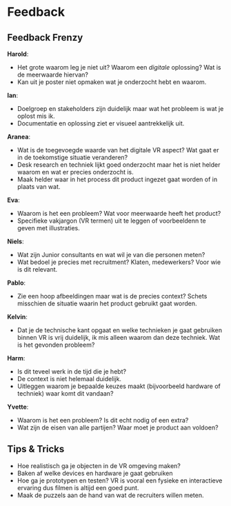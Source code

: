 # Feedback

## Feedback Frenzy

**Harold**:
* Het grote waarom leg je niet uit? Waarom een *digitale* oplossing? Wat is de meerwaarde hiervan?
* Kan uit je poster niet opmaken wat je onderzocht hebt en waarom.

**Ian**:
* Doelgroep en stakeholders zijn duidelijk maar wat het probleem is wat je oplost mis ik.
* Documentatie en oplossing ziet er visueel aantrekkelijk uit.

**Aranea**:
* Wat is de toegevoegde waarde van het digitale VR aspect? Wat gaat er in de toekomstige situatie veranderen?
* Desk research en techniek lijkt goed onderzocht maar het is niet helder waarom en wat er precies onderzocht is.
* Maak helder waar in het process dit product ingezet gaat worden of in plaats van wat.

**Eva**:
* Waarom is het een probleem? Wat voor meerwaarde heeft het product?
* Specifieke vakjargon (VR termen) uit te leggen of voorbeeldenn te geven met illustraties.

**Niels**:
* Wat zijn Junior consultants en wat wil je van die personen meten?
* Wat bedoel je precies met recruitment? Klaten, medewerkers? Voor wie is dit relevant.

**Pablo**:
* Zie een hoop afbeeldingen maar wat is de precies context? Schets misschien de situatie waarin het product gebruikt gaat worden.

**Kelvin**:
* Dat je de technische kant opgaat en welke technieken je gaat gebruiken binnen VR is vrij duidelijk, ik mis alleen waarom dan deze techniek. Wat is het gevonden probleem?

**Harm**:
* Is dit teveel werk in de tijd die je hebt?
* De context is niet helemaal duidelijk.
* Uitleggen waarom je bepaalde keuzes maakt (bijvoorbeeld hardware of techniek) waar komt dit vandaan?

**Yvette**:
* Waarom is het een probleem? Is dit echt nodig of een extra?
* Wat zijn de eisen van alle partijen? Waar moet je product aan voldoen?

## Tips & Tricks
* Hoe realistisch ga je objecten in de VR omgeving maken?
* Baken af welke devices en hardware je gaat gebruiken
* Hoe ga je prototypen en testen? VR is vooral een fysieke en interactieve ervaring dus filmen is altijd een goed punt.
* Maak de puzzels aan de hand van wat de recruiters willen meten.